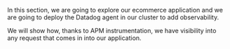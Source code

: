 In this section, we are going to explore our ecommerce application and we are going to deploy the Datadog agent in our cluster to add observability.

We will show how, thanks to APM instrumentation, we have visibility into any request that comes in into our application.